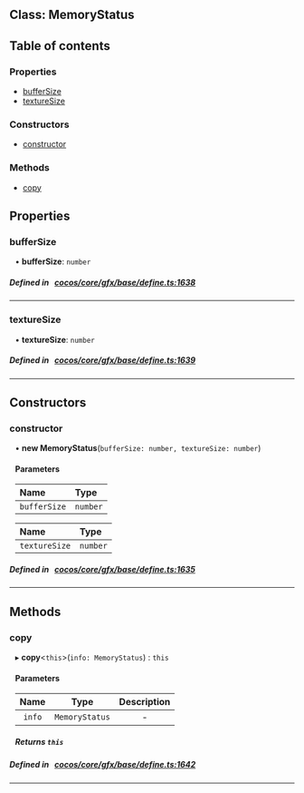 
## Class: MemoryStatus





<div class="table-of-content">
<h2>Table of contents</h2>


### Properties

- [ bufferSize](#bufferSize)
- [ textureSize](#textureSize)

### Constructors

- [ constructor](#constructor)

### Methods

- [ copy](#copy)
</div>

## Properties


### bufferSize
<div style="margin-left: 10px;">




•  **bufferSize**:
`number` 
</div>

##### Defined in &nbsp;   [cocos/core/gfx/base/define.ts:1638](https://github.com/cocos-creator/engine/blob/c7bf6b8a9/cocos/core/gfx/base/define.ts#L1638)&nbsp;


___


### textureSize
<div style="margin-left: 10px;">




•  **textureSize**:
`number` 
</div>

##### Defined in &nbsp;   [cocos/core/gfx/base/define.ts:1639](https://github.com/cocos-creator/engine/blob/c7bf6b8a9/cocos/core/gfx/base/define.ts#L1639)&nbsp;


___

<!---->
## Constructors


### constructor
<div style="margin-left: 10px;">

• **new MemoryStatus**(`bufferSize: number, textureSize: number`)

#### Parameters
| Name | Type |
| :------ | :------ |
| `bufferSize` | `number` |





| Name | Type |
| :------ | :------ |
| `textureSize` | `number` |





</div>

##### Defined in &nbsp;   [cocos/core/gfx/base/define.ts:1635](https://github.com/cocos-creator/engine/blob/c7bf6b8a9/cocos/core/gfx/base/define.ts#L1635)&nbsp;


---

<!---->
## Methods

### copy
<div style="margin-left: 10px;">

▸   **copy**<`this`\>(`info: MemoryStatus`) : `this`




<!---->
<!--    #### Returns `this` -->
<!---->

#### Parameters

| Name | Type | Description |
| :------: | :------: | :------: |
| `info` | `MemoryStatus` | - |



##### Returns `this`




</div>

##### Defined in &nbsp;   [cocos/core/gfx/base/define.ts:1642](https://github.com/cocos-creator/engine/blob/c7bf6b8a9/cocos/core/gfx/base/define.ts#L1642)&nbsp;
___
<!---->



